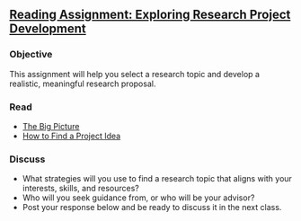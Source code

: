 ## [Reading Assignment: Exploring Research Project Development](https://aselshall.github.io/rm/hw/reading-hw1)

### Objective
This assignment will help you select a research topic and develop a realistic, meaningful research proposal.

### Read
- [The Big Picture](https://aselshall.github.io/rm/hw/big-picture)
- [How to Find a Project Idea](https://aselshall.github.io/rm/hw/topics)

### Discuss
- What strategies will you use to find a research topic that aligns with your interests, skills, and resources?
- Who will you seek guidance from, or who will be your advisor?
- Post your response below and be ready to discuss it in the next class.
